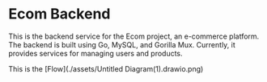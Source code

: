 # Ecom Backend

This is the backend service for the Ecom project, an e-commerce platform. The backend is built using Go, MySQL, and Gorilla Mux. Currently, it provides services for managing users and products.

This is the [Flow](./assets/Untitled Diagram(1).drawio.png)
